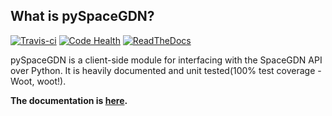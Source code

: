 ## What is pySpaceGDN?
[![Travis-ci](http://img.shields.io/travis/totokaka/pySpaceGDN.svg)](https://travis-ci.org/totokaka/pySpaceGDN/) [![Code Health](https://landscape.io/github/totokaka/pySpaceGDN/master/landscape.png)](https://landscape.io/github/totokaka/pySpaceGDN/master) [![ReadTheDocs](http://img.shields.io/badge/Docs-latest-brightgreen.svg)](http://pyspacegdn.readthedocs.org/en/latest/)

pySpaceGDN is a client-side module for interfacing with the SpaceGDN API over Python. It is heavily documented and unit tested(100% test coverage - Woot, woot!).

**The documentation is [here](http://pyspacegdn.readthedocs.org/en/latest/).**
